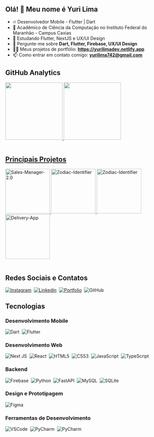 ## Olá! 👋 Meu nome é Yuri Lima

- 🔥 Desenvolvedor Mobile - Flutter | Dart
- 🔭 Acadêmico de Ciência da Computação no Instituto Federal do Maranhão - Campus Caxias
- 🌱 Estudando Flutter, NextJS e UX/UI Design
- 💬 Pergunte-me sobre **Dart, Flutter, Firebase, UX/UI Design**
- 👨‍💻 Meus projetos de portfólio: **https://yurilimadev.netlify.app**
- 📫 Como entrar em contato comigo: **yurilima742@gmail.com**

## GitHub Analytics
<div>
  <a href="https://github.com/yurilima7">
  <img height="180em" src = "https://github-readme-stats.vercel.app/api?username=yurilima7&show_icons=true&count_private=true&theme=tokyonight">
  <img height="180em" src = "https://github-readme-stats.vercel.app/api/top-langs/?username=yurilima7&layout=compact&langs_count=6&theme=tokyonight"/>
</div><br/>

## Principais Projetos
<div align="start">
  <a href="https://github.com/yurilima7/Sales-Manager-2.0">
    <img height="140em" src="https://github-readme-stats.vercel.app/api/pin/?username=yurilima7&theme=tokyonight&repo=Sales-Manager-2.0" alt="Sales-Manager-2.0" />
  </a>
  <a href="https://github.com/yurilima7/Acad-Facil">
    <img  height="140em" src="https://github-readme-stats.vercel.app/api/pin/?username=yurilima7&theme=tokyonight&repo=Acad-Facil" alt="Zodiac-Identifier" />
  </a>
  <a href="https://github.com/yurilima7/Zodiac-Identifier">
    <img  height="140em" src="https://github-readme-stats.vercel.app/api/pin/?username=yurilima7&theme=tokyonight&repo=Zodiac-Identifier" alt="Zodiac-Identifier" />
  </a>
  <a href="https://github.com/yurilima7/Delivery-App">
    <img  height="140em" src="https://github-readme-stats.vercel.app/api/pin/?username=yurilima7&theme=tokyonight&repo=Delivery-App" alt="Delivery-App" />
  </a>
</div><br/>


## Redes Sociais e Contatos
[![Instagram](https://img.shields.io/badge/Instagram-E4405F?style=for-the-badge&logo=instagram&logoColor=white)](https://www.instagram.com/yurilima.7/)&nbsp;
[![Linkedin](https://img.shields.io/badge/LinkedIn-0077B5?style=for-the-badge&logo=linkedin&logoColor=white)](https://www.linkedin.com/in/yuri-lima7)&nbsp;
[![Portfolio](https://img.shields.io/badge/website-111540?style=for-the-badge&logo=About.me&logoColor=white)](https://yurilimadev.netlify.app)&nbsp;
![GitHub](https://img.shields.io/badge/GitHub-2D2D2D?style=for-the-badge&logo=github&logoColor=white)&nbsp;

## Tecnologias
### Desenvolvimento Mobile
![Dart](https://img.shields.io/badge/Dart-0175C2?style=for-the-badge&logo=dart&logoColor=white)&nbsp;
![Flutter](https://img.shields.io/badge/Flutter-02569B?style=for-the-badge&logo=flutter&logoColor=white)&nbsp;

### Desenvolvimento Web
![Next JS](https://img.shields.io/badge/Next-black?style=for-the-badge&logo=next.js&logoColor=white)&nbsp;
![React](https://img.shields.io/badge/react-2D2D2D.svg?style=for-the-badge&logo=react&logoColor=%2361DAFB)&nbsp;
![HTML5](https://img.shields.io/badge/html5-%23E34F26.svg?style=for-the-badge&logo=html5&logoColor=white)&nbsp;
![CSS3](https://img.shields.io/badge/css3-%231572B6.svg?style=for-the-badge&logo=css3&logoColor=white)&nbsp;
![JavaScript](https://img.shields.io/badge/javascript-%23323330.svg?style=for-the-badge&logo=javascript&logoColor=%23F7DF1E)&nbsp;
![TypeScript](https://img.shields.io/badge/typescript-%23007ACC.svg?style=for-the-badge&logo=typescript&logoColor=white)

### Backend
![Firebase](https://img.shields.io/badge/Firebase-039BE5?style=for-the-badge&logo=Firebase&logoColor=white)&nbsp;
![Python](https://img.shields.io/badge/python-14354C?style=for-the-badge&logo=python&logoColor=white)&nbsp;
![FastAPI](https://img.shields.io/badge/FastAPI-005571?style=for-the-badge&logo=fastapi)&nbsp;
![MySQL](https://img.shields.io/badge/MySQL-005C84?style=for-the-badge&logo=mysql&logoColor=white)&nbsp;
![SQLite](https://img.shields.io/badge/Sqlite-003B57?style=for-the-badge&logo=sqlite&logoColor=white)&nbsp;

### Design e Prototipagem
![Figma](https://img.shields.io/badge/Figma-F24E1E?style=for-the-badge&logo=figma&logoColor=white)&nbsp;

### Ferramentas de Desenvolvimento
![VSCode](https://img.shields.io/badge/Visual_Studio_Code-0078D4?style=for-the-badge&logo=visual%20studio%20code&logoColor=white)&nbsp;
![PyCharm](https://img.shields.io/badge/PyCharm-2D2D2D?style=for-the-badge&logo=Pycharm&logoColor=3FDB82)&nbsp;
![PyCharm](https://img.shields.io/badge/Android_Studio-2D2D2D?style=for-the-badge&logo=android-studio&logoColor=3DDC84)&nbsp;

